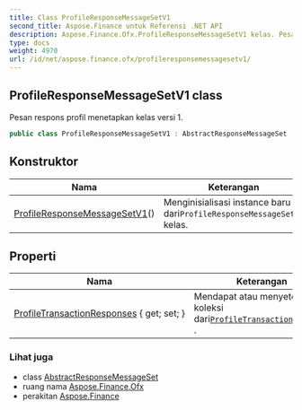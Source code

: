 ```yaml
---
title: Class ProfileResponseMessageSetV1
second_title: Aspose.Finance untuk Referensi .NET API
description: Aspose.Finance.Ofx.ProfileResponseMessageSetV1 kelas. Pesan respons profil menetapkan kelas versi 1.
type: docs
weight: 4970
url: /id/net/aspose.finance.ofx/profileresponsemessagesetv1/
---
```

## ProfileResponseMessageSetV1 class

Pesan respons profil menetapkan kelas versi 1.

```csharp
public class ProfileResponseMessageSetV1 : AbstractResponseMessageSet
```

## Konstruktor

| Nama | Keterangan |
| --- | --- |
| [ProfileResponseMessageSetV1](profileresponsemessagesetv1/)() | Menginisialisasi instance baru dari`ProfileResponseMessageSetV1` kelas. |

## Properti

| Nama | Keterangan |
| --- | --- |
| [ProfileTransactionResponses](../../aspose.finance.ofx/profileresponsemessagesetv1/profiletransactionresponses/) { get; set; } | Mendapat atau menyetel koleksi dari[`ProfileTransactionResponse`](../../aspose.finance.ofx.profile/profiletransactionresponse/) . |

### Lihat juga

* class [AbstractResponseMessageSet](../abstractresponsemessageset/)
* ruang nama [Aspose.Finance.Ofx](../../aspose.finance.ofx/)
* perakitan [Aspose.Finance](../../)


